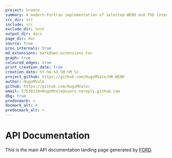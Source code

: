 ```yaml
---
project: hrweno
summary: A modern-Fortran implementation of selected WENO and TVD integration schemes.
src_dir: src
include: src
exclude_dir: test
output_dir: docs
page_dir: doc
source: true
proc_internals: true
md_extensions: markdown.extensions.toc
graph: true
coloured_edges: true
print_creation_date: true
creation_date: %Y-%m-%d %H:%M %z
project_github: https://github.com/HugoMVale/HR-WENO
author: HugoMVale
github: https://github.com/HugoMVale/
email: 57530119+HugoMVale@users.noreply.github.com
dbg: true
predocmark: >
docmark_alt: #
predocmark_alt: <
---
```



API Documentation
=================

This is the main API documentation landing page generated by [FORD].

[FORD]: https://github.com/Fortran-FOSS-Programmers/ford#readme
